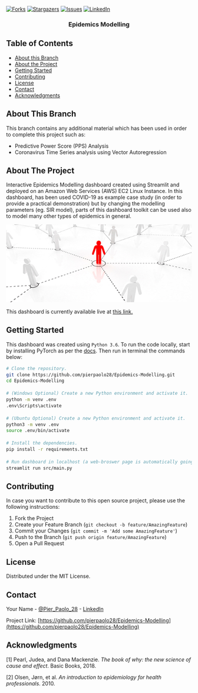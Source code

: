 [![Forks][forks-shield]][forks-url]
[![Stargazers][stars-shield]][stars-url]
[![Issues][issues-shield]][issues-url]
[![LinkedIn][linkedin-shield]][linkedin-url]

  <h3 align="center">Epidemics Modelling</h3>

## Table of Contents

* [About this Branch](#about-this-branch)
* [About the Project](#about-the-project)
* [Getting Started](#getting-started)
* [Contributing](#contributing)
* [License](#license)
* [Contact](#contact)
* [Acknowledgments](#acknowledgments)

## About This Branch

This branch contains any additional material which has been used in order to complete this project such as:

- Predictive Power Score (PPS) Analysis
- Coronavirus Time Series analysis using Vector Autoregression 

## About The Project

Interactive Epidemics Modelling dashboard created using Streamlit and deployed on an Amazon Web Services (AWS) EC2 Linux Instance. In this dashboard, has been used COVID-19 as example case study (in order to provide a practical demonstration) but by changing the modelling parameters (eg. SIR model), parts of this dashboard toolkit can be used also to model many other types of epidemics in general. 

![](dist/epid.jpg)

This dashboard is currently available live at [this link.](http://3.22.240.181:8501)

## Getting Started

This dashboard was created using `Python 3.6`. To run the code locally, start by installing PyTorch as per the [docs](https://pytorch.org/get-started/locally/). Then run in terminal the commands below:

```bash
# Clone the repository.
git clone https://github.com/pierpaolo28/Epidemics-Modelling.git
cd Epidemics-Modelling

# (Windows Optional) Create a new Python environment and activate it.
python -m venv .env
.env\Scripts\activate

# (Ubuntu Optional) Create a new Python environment and activate it.
python3 -m venv .env
source .env/bin/activate

# Install the dependencies.
pip install -r requirements.txt

# Run dashboard in localhost (a web-broswer page is automatically going to be opened)
streamlit run src/main.py
```

## Contributing

In case you want to contribute to this open source project, please use the following instructions:

1. Fork the Project
2. Create your Feature Branch (`git checkout -b feature/AmazingFeature`)
3. Commit your Changes (`git commit -m 'Add some AmazingFeature'`)
4. Push to the Branch (`git push origin feature/AmazingFeature`)
5. Open a Pull Request

## License

Distributed under the MIT License. 

## Contact

Your Name - [@Pier_Paolo_28](https://twitter.com/Pier_Paolo_28) - [LinkedIn](https://www.linkedin.com/in/pierpaolo28/)

Project Link: [https://github.com/pierpaolo28/Epidemics-Modelling](https://github.com/pierpaolo28/Epidemics-Modelling)

## Acknowledgments

[1] Pearl, Judea, and Dana Mackenzie. *The book of why: the new science of cause and effect*. Basic Books, 2018.

[2] Olsen, Jørn, et al. *An introduction to epidemiology for health professionals*. 2010.

[contributors-shield]: https://img.shields.io/github/contributors/pierpaolo28/Epidemics-Modelling.svg?style=flat-square
[contributors-url]: https://github.com/pierpaolo28/Epidemics-Modelling/graphs/contributors
[forks-shield]: https://img.shields.io/github/forks/pierpaolo28/Epidemics-Modelling.svg?style=flat-square
[forks-url]: https://github.com/pierpaolo28/Epidemics-Modelling/network/members
[stars-shield]: https://img.shields.io/github/stars/pierpaolo28/Epidemics-Modelling.svg?style=flat-square
[stars-url]: https://github.com/pierpaolo28/Epidemics-Modelling/stargazers
[issues-shield]: https://img.shields.io/github/issues/pierpaolo28/Epidemics-Modelling.svg?style=flat-square
[issues-url]: https://github.com/pierpaolo28/Epidemics-Modelling/issues
[license-shield]: https://img.shields.io/github/license/pierpaolo28/Epidemics-Modelling.svg?style=flat-square
[linkedin-shield]: https://img.shields.io/badge/-LinkedIn-black.svg?style=flat-square&logo=linkedin&colorB=555
[linkedin-url]: https://www.linkedin.com/in/pierpaolo28/
